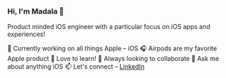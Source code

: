 ### Hi, I'm Madala 👋

Product minded iOS engineer with a particular focus on iOS apps and experiences!

🔭 Currently working on all things Apple – iOS
🎧 Airpods are my favorite Apple product
🌱 Love to learn!
👯 Always looking to collaborate
💬 Ask me about anything iOS
📫 Let's connect – [LinkedIn](https://www.linkedin.com/in/madalamathurin)
